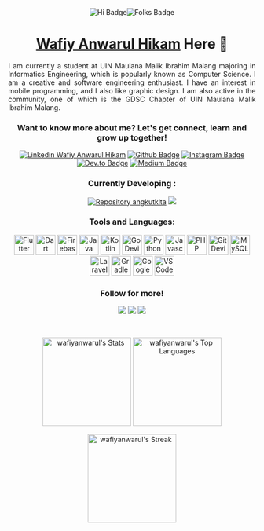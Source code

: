 <div align = 'center'>
  <img src = 'https://img.shields.io/badge/HI-EFFF36?style=for-the-badge' alt = 'Hi Badge'><img src = 'https://img.shields.io/badge/FOLKS!-FF6550?style=for-the-badge' alt = 'Folks Badge'>
  <h1><a href = 'wafiyanwarulhk.online'>Wafiy Anwarul Hikam</a> Here 🙌</h1> 
</div>
<div align = 'justify'>
  <p>I am currently a student at UIN Maulana Malik Ibrahim Malang majoring in Informatics Engineering, which is popularly known as Computer Science. I am a creative and software engineering enthusiast. I have an interest in mobile programming, and I also like graphic design. I am also active in the community, one of which is the GDSC Chapter of UIN Maulana Malik Ibrahim Malang.</p>
</div>

<div align = 'center'>
  <h3>Want to know more about me? Let's get connect, learn and grow up together! </h3>
  <a target="blank" href = 'https://www.linkedin.com/in/wafiy-anwarul-hikam-267bb81ba?utm_source=share&utm_campaign=share_via&utm_content=profile&utm_medium=android_app'><img src = 'https://img.shields.io/badge/%40wafiyanwarul-blue?style=flat-square&logo=Linkedin&logoColor=white' alt = 'Linkedin Wafiy Anwarul Hikam'></a>
  <a target="_blank" href = 'https://github.com/wafiyanwarul/'><img src = 'https://img.shields.io/badge/%40wafiyanwarul-blue?style=flat-square&logo=Github&logoColor=white&color=grey' alt = 'Github Badge'></a>
  <a target="_blank" href = 'https://www.instagram.com/wafiy_anw/'><img src = 'https://img.shields.io/badge/%40wafiy_anw-D32847?style=flat-square&logo=instagram&logoColor=white' alt = 'Instagram Badge'></a>
  <a target="_blank" href = 'https://dev.to/oneslabink'><img src = 'https://img.shields.io/badge/%40oneslabink-black?style=flat-square&logo=dev.to&logoColor=white' alt = 'Dev.to Badge'></a>
  <a target="_blank" href = 'https://medium.com/@wafiyanwarulhikam12'><img src = 'https://img.shields.io/badge/%40wafiyanwarulhikam12-2FB575?style=flat-square&logo=medium&logoColor=white' alt = 'Medium Badge'></a>
</div>

<div align = 'center'>
  <h3>Currently Developing : </h3> 
<p><a href = 'https://github.com/wafiyanwarul/angkotkita'><img src = 'https://img.shields.io/github/stars/wafiyanwarul/angkotkita?style=flat-square&logo=github&label=Angkot%20Kita&labelColor=dark%20blue&color=red' alt = 'Repository angkutkita'></a> <a href = 'https://github.com/wafiyanwarul/yummyExpress'><img src = 'https://img.shields.io/github/stars/wafiyanwarul/yummyExpress?style=flat-square&logo=github&label=Yummy%20Express&color=red'></a></p>  
</div>

<div align = 'center'>
  <h3>Tools and Languages: </h3>  
  <p>
    <img alt = 'Flutter Devicon' src="https://cdn.jsdelivr.net/gh/devicons/devicon/icons/flutter/flutter-original.svg" height = 40 />
    <img alt = 'Dart Devicon' src="https://cdn.jsdelivr.net/gh/devicons/devicon/icons/dart/dart-original.svg" height = 40 />  
    <img alt = 'Firebase Devicon' src="https://cdn.jsdelivr.net/gh/devicons/devicon/icons/firebase/firebase-plain.svg" height = 40/>  
    <img alt = 'Java Devicon' src="https://cdn.jsdelivr.net/gh/devicons/devicon/icons/java/java-original.svg" height = 40 />  
    <img alt = 'Kotlin Devicon' src="https://cdn.jsdelivr.net/gh/devicons/devicon/icons/kotlin/kotlin-original.svg" height = 40 />  
    <img alt = 'Go Devicon'src="https://cdn.jsdelivr.net/gh/devicons/devicon/icons/go/go-original-wordmark.svg" height = 40 />  
    <img alt = 'Python Devicon' src="https://cdn.jsdelivr.net/gh/devicons/devicon/icons/python/python-original.svg" height = 40 />  
    <img alt = 'Javascript Devicon' src="https://cdn.jsdelivr.net/gh/devicons/devicon/icons/javascript/javascript-original.svg" height = 40 />
    <img alt = 'PHP Devicon' src="https://cdn.jsdelivr.net/gh/devicons/devicon/icons/php/php-original.svg" height = 40 />
    <img alt = 'Git Devicon' src="https://cdn.jsdelivr.net/gh/devicons/devicon/icons/git/git-original.svg" height = 40 />
    <img alt = 'MySQL Devicon' src="https://cdn.jsdelivr.net/gh/devicons/devicon/icons/mysql/mysql-original-wordmark.svg" height = 40 />  
    <img alt = 'Laravel Devicon' src="https://cdn.jsdelivr.net/gh/devicons/devicon/icons/laravel/laravel-plain.svg" height = 40 />  
    <img alt = 'Gradle Devicon' src="https://cdn.jsdelivr.net/gh/devicons/devicon/icons/gradle/gradle-plain.svg" height = 40 />
    <img alt = 'Google Cloud Devicon' src="https://cdn.jsdelivr.net/gh/devicons/devicon/icons/googlecloud/googlecloud-original.svg" height = 40 />
    <img alt = 'VS Code Devicon' src="https://cdn.jsdelivr.net/gh/devicons/devicon/icons/vscode/vscode-original.svg" height = 40 />
  </p>
          
</div>

<div align = 'center'>
  <h3> Follow for more! </h3>
  <p><img src = 'https://img.shields.io/github/followers/wafiyanwarul?style=for-the-badge&labelColor=blue&color=ffffff'> <img src = 'https://img.shields.io/github/forks/wafiyanwarul/wafiyanwarul?style=for-the-badge'> <a href="https://visitorbadge.io/status?path=https%3A%2F%2Fgithub.com%2Fwafiyanwarul"><img src="https://api.visitorbadge.io/api/visitors?path=https%3A%2F%2Fgithub.com%2Fwafiyanwarul&label=TOTAL%20VISITORS&labelColor=%23ff8a65&countColor=%23d9e3f0&labelStyle=upper" /></a></p> 
  
</div>

</br>

<div align = 'center'>
  <p>
  <img src="https://github-readme-stats.vercel.app/api?username=wafiyanwarul&theme=buefy&show_icons=true&hide_border=true&count_private=true" alt="wafiyanwarul's Stats" height="180">       <img src="https://github-readme-stats.vercel.app/api/top-langs/?username=wafiyanwarul&theme=buefy&show_icons=true&hide_border=true&layout=compact" alt="wafiyanwarul's Top Languages" height="180">   
  </p>
</div>

<div align="center">
  <img src="https://github-readme-streak-stats.herokuapp.com/?user=wafiyanwarul&theme=buefy&hide_border=true" alt="wafiyanwarul's Streak" height = 180>
</div>






<!--
**wafiyanwarul/wafiyanwarul** is a ✨ _special_ ✨ repository because its `README.md` (this file) appears on your GitHub profile.

Here are some ideas to get you started:

- 🔭 I’m currently working on ...
- 🌱 I’m currently learning ...
- 👯 I’m looking to collaborate on ...
- 🤔 I’m looking for help with ...
- 💬 Ask me about ...
- 📫 How to reach me: ...
- 😄 Pronouns: ...
- ⚡ Fun fact: ...
-->
